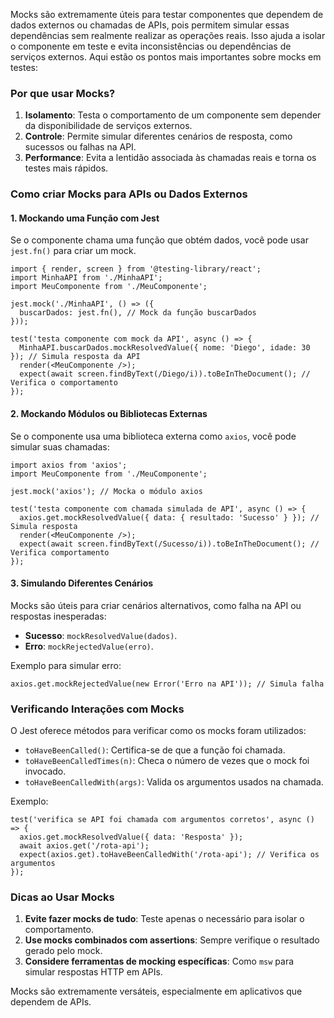 Mocks são extremamente úteis para testar componentes que dependem de dados externos ou chamadas de APIs, pois permitem simular essas dependências sem realmente realizar as operações reais. Isso ajuda a isolar o componente em teste e evita inconsistências ou dependências de serviços externos. Aqui estão os pontos mais importantes sobre mocks em testes:

### **Por que usar Mocks?**

1. **Isolamento**: Testa o comportamento de um componente sem depender da disponibilidade de serviços externos.
2. **Controle**: Permite simular diferentes cenários de resposta, como sucessos ou falhas na API.
3. **Performance**: Evita a lentidão associada às chamadas reais e torna os testes mais rápidos.

### **Como criar Mocks para APIs ou Dados Externos**

#### 1. **Mockando uma Função com Jest**

Se o componente chama uma função que obtém dados, você pode usar `jest.fn()` para criar um mock.

```
import { render, screen } from '@testing-library/react';
import MinhaAPI from './MinhaAPI';
import MeuComponente from './MeuComponente';

jest.mock('./MinhaAPI', () => ({
  buscarDados: jest.fn(), // Mock da função buscarDados
}));

test('testa componente com mock da API', async () => {
  MinhaAPI.buscarDados.mockResolvedValue({ nome: 'Diego', idade: 30 }); // Simula resposta da API
  render(<MeuComponente />);
  expect(await screen.findByText(/Diego/i)).toBeInTheDocument(); // Verifica o comportamento
});
```

#### 2. **Mockando Módulos ou Bibliotecas Externas**

Se o componente usa uma biblioteca externa como `axios`, você pode simular suas chamadas:

```
import axios from 'axios';
import MeuComponente from './MeuComponente';

jest.mock('axios'); // Mocka o módulo axios

test('testa componente com chamada simulada de API', async () => {
  axios.get.mockResolvedValue({ data: { resultado: 'Sucesso' } }); // Simula resposta
  render(<MeuComponente />);
  expect(await screen.findByText(/Sucesso/i)).toBeInTheDocument(); // Verifica comportamento
});
```

#### 3. **Simulando Diferentes Cenários**

Mocks são úteis para criar cenários alternativos, como falha na API ou respostas inesperadas:
- **Sucesso**: `mockResolvedValue(dados)`.
- **Erro**: `mockRejectedValue(erro)`.

Exemplo para simular erro:

```
axios.get.mockRejectedValue(new Error('Erro na API')); // Simula falha
```

### **Verificando Interações com Mocks**

O Jest oferece métodos para verificar como os mocks foram utilizados:
- `toHaveBeenCalled()`: Certifica-se de que a função foi chamada.
- `toHaveBeenCalledTimes(n)`: Checa o número de vezes que o mock foi invocado.
- `toHaveBeenCalledWith(args)`: Valida os argumentos usados na chamada.

Exemplo:

```
test('verifica se API foi chamada com argumentos corretos', async () => {
  axios.get.mockResolvedValue({ data: 'Resposta' });
  await axios.get('/rota-api');
  expect(axios.get).toHaveBeenCalledWith('/rota-api'); // Verifica os argumentos
});
```

### **Dicas ao Usar Mocks**

1. **Evite fazer mocks de tudo**: Teste apenas o necessário para isolar o comportamento.
2. **Use mocks combinados com assertions**: Sempre verifique o resultado gerado pelo mock.
3. **Considere ferramentas de mocking específicas**: Como `msw` para simular respostas HTTP em APIs.

Mocks são extremamente versáteis, especialmente em aplicativos que dependem de APIs.


